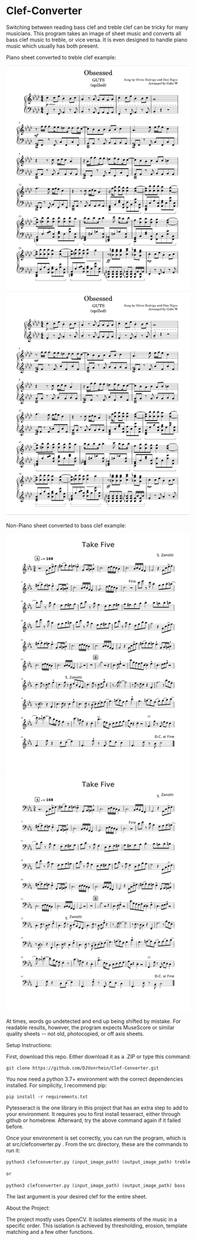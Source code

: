 # Clef-Converter
Switching between reading bass clef and treble clef can be tricky for many musicians. This program takes an image of sheet music and converts all bass clef music to treble, or vice versa. It is even designed to handle piano music which usually has both present.

Piano sheet converted to treble clef example:

<img src="https://github.com/DJVonrhein/Clef-Converter/blob/main/examples/obsessed.png" width=500>  <img src="https://github.com/DJVonrhein/Clef-Converter/blob/main/examples/obsessed-to-treble.png" width=500>

Non-Piano sheet converted to bass clef example:

<img src="https://github.com/DJVonrhein/Clef-Converter/blob/main/examples/takefive.png" width=500> <img src="https://github.com/DJVonrhein/Clef-Converter/blob/main/examples/takefive-to-bass.png" width=500>

At times, words go undetected and end up being shifted by mistake. For readable results, however, the program expects MuseScore or similar quality sheets -- not old, photocopied, or off axis sheets.

Setup Instructions:

  First, download this repo. Either download it as a .ZIP or type this command:
  
    git clone https://github.com/DJVonrhein/Clef-Converter.git
    
  You now need a python 3.7+ environment with the correct dependencies installed. For simplicity, I recommend pip:   
  
    pip install -r requirements.txt  

  Pytesseract is the one library in this project that has an extra step to add to your environment. It requires you to first install tesseract, either through github or homebrew. Afterward, try the above command again if it failed before.
    
  Once your environment is set correctly, you can run the program, which is at src/clefconverter.py . From the src directory, these are the commands to run it:
  
    python3 clefconverter.py (input_image_path) (output_image_path) treble 
    
    or
    
    python3 clefconverter.py (input_image_path) (output_image_path) bass 

  The last argument is your desired clef for the entire sheet. 


About the Project:

  The project mostly uses OpenCV. It isolates elements of the music in a specific order. This isolation is achieved by thresholding, erosion, template matching and a few other functions.

